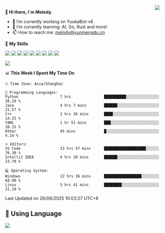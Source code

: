 <a href="#">
  <img align="right" src="https://github-readme-stats.vercel.app/api?username=melodyyuuka&count_private=true&show_icons=true" />
</a>

**👋 Hi there, I`m Melody.**

- 🔭 I’m currently working on YuukaBot-v6
- 🌱 I’m currently learning: AI, Go, Rust and more!
- 📫 How to reach me: melody@yunmengdu.cn

🌟 **My Skills** 

![](https://img.shields.io/badge/-Python-3e74a2?style=flat-square&logo=Python&logoColor=fff)
![](https://img.shields.io/badge/-Java-007396?style=flat-square&logo=OpenJDK&logoColor=fff)
![](https://img.shields.io/badge/-Node.js-339933?style=flat-square&logo=Node.js&logoColor=fff)
![](https://img.shields.io/badge/-Git-f05032?style=flat-square&logo=git&logoColor=fff)
![](https://img.shields.io/badge/-PostgreSQL-4169e1?style=flat-square&logo=PostgreSQL&logoColor=fff)
![](https://img.shields.io/badge/-Rust-000000?style=flat-square&logo=rust&logoColor=fff)
![](https://img.shields.io/badge/-VSCode-007acc?style=flat-square&logo=Visual-Studio-Code&logoColor=fff)
![](https://img.shields.io/badge/-FastAPI-009688?style=flat-square&logo=FastAPI&logoColor=fff)
![](https://img.shields.io/badge/-Linux-000000?style=flat-square&logo=Linux&logoColor=fff)


![](https://wakatime.com/badge/user/fa6dc0e2-47c5-4d2d-ae45-69fec6f2122c.svg)

<!--START_SECTION:waka-->
📊 **This Week I Spent My Time On** 

```text
🕑︎ Time Zone: Asia/Shanghai

💬 Programming Languages: 
Python                   7 hrs               ██████████░░░░░░░░░░░░░░░   38.29 % 
Java                     4 hrs 7 mins        ██████░░░░░░░░░░░░░░░░░░░   22.57 % 
C++                      2 hrs 36 mins       ████░░░░░░░░░░░░░░░░░░░░░   14.25 % 
YAML                     1 hr 51 mins        ███░░░░░░░░░░░░░░░░░░░░░░   10.15 % 
Other                    45 mins             █░░░░░░░░░░░░░░░░░░░░░░░░    4.14 % 

🔥 Editors: 
VS Code                  13 hrs 57 mins      ███████████████████░░░░░░   76.30 % 
IntelliJ IDEA            4 hrs 20 mins       ██████░░░░░░░░░░░░░░░░░░░   23.70 % 

💻 Operating System: 
Windows                  12 hrs 36 mins      █████████████████░░░░░░░░   68.90 % 
Linux                    5 hrs 41 mins       ████████░░░░░░░░░░░░░░░░░   31.10 % 
```


 Last Updated on 26/06/2025 10:03:27 UTC+8
<!--END_SECTION:waka-->

## 🥰 **Using Language**

![](https://github-readme-stats.vercel.app/api/wakatime?username=MelodyYuyuko&layout=compact&hide_border=true)
